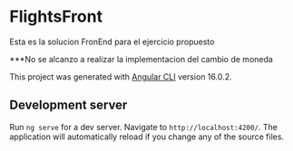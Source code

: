 # FlightsFront

Esta es la solucion FronEnd para el ejercicio propuesto

***No se alcanzo a realizar la implementacion del cambio de moneda 

This project was generated with [Angular CLI](https://github.com/angular/angular-cli) version 16.0.2.

## Development server

Run `ng serve` for a dev server. Navigate to `http://localhost:4200/`. The application will automatically reload if you change any of the source files.



